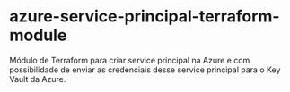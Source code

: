 # azure-service-principal-terraform-module
Módulo de Terraform para criar service principal na Azure e com possibilidade de enviar as credenciais desse service principal para o Key Vault da Azure. 
